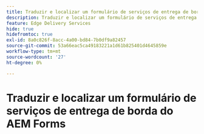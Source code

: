 ```yaml
---
title: Traduzir e localizar um formulário de serviços de entrega de borda do AEM Forms
description: Traduzir e localizar um formulário de serviços de entrega de borda do AEM Forms
feature: Edge Delivery Services
hide: true
hidefromtoc: true
exl-id: 8a0c826f-8acc-4a00-bd84-7b0df9a82457
source-git-commit: 53a66eac5ca49183221a1d61b825401d4645859e
workflow-type: tm+mt
source-wordcount: '27'
ht-degree: 0%

---
```


# Traduzir e localizar um formulário de serviços de entrega de borda do AEM Forms
